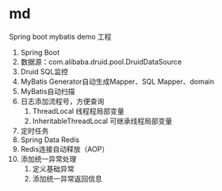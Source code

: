 # md
Spring boot mybatis demo 工程
1. Spring Boot
2. 数据源：com.alibaba.druid.pool.DruidDataSource
3. Druid SQL监控
4. MyBatis Generator自动生成Mapper、SQL Mapper、domain
5. MyBatis自动扫描
6. 日志添加流程号，方便查询
    1. ThreadLocal 线程程局部变量
    2. InheritableThreadLocal 可继承线程局部变量
7. 定时任务 
8. Spring Data Redis
9. Redis连接自动释放（AOP）
10. 添加统一异常处理
    1. 定义基础异常
    2. 添加统一异常返回信息 
